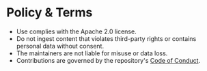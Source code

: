 # Policy & Terms

- Use complies with the Apache 2.0 license.
- Do not ingest content that violates third-party rights or contains personal data without consent.
- The maintainers are not liable for misuse or data loss.
- Contributions are governed by the repository's [Code of Conduct](../../../CODE_OF_CONDUCT.md).
